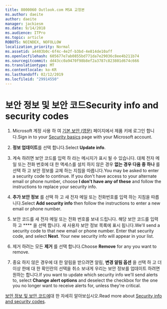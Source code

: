 ```yaml
---
title: 8000060 Outlook.com MSA 교정본
ms.author: daeite
author: daeite
manager: jackiesm
ms.date: 9/14/2018
ms.audience: ITPro
ms.topic: article
ROBOTS: NOINDEX, NOFOLLOW
localization_priority: Normal
ms.assetid: a4403b0c-6f4c-4e2f-b3bd-4e814de10aff
ms.openlocfilehash: 605677e7ab0855bd771da7e29036c8ee4b211b74
ms.sourcegitcommit: dd43cc0a9470f98b8ef2a3787c823801d674c666
ms.translationtype: MT
ms.contentlocale: ko-KR
ms.lasthandoff: 02/12/2019
ms.locfileid: "29914550"
---
```

# <a name="security-info-and-security-codes"></a><span data-ttu-id="d3882-102">보안 정보 및 보안 코드</span><span class="sxs-lookup"><span data-stu-id="d3882-102">Security info and security codes</span></span>

1. <span data-ttu-id="d3882-103">Microsoft 계정 사용 하 여 [기본 보안 (영문)](https://account.microsoft.com/security) 페이지에서 제품 키에 로그인 합니다.</span><span class="sxs-lookup"><span data-stu-id="d3882-103">Sign in to your [Security basics](https://account.microsoft.com/security) page with your Microsoft account.</span></span> 
    
2. <span data-ttu-id="d3882-104">**정보 업데이트**를 선택 합니다.</span><span class="sxs-lookup"><span data-stu-id="d3882-104">Select **Update info**.</span></span> 
    
3. <span data-ttu-id="d3882-p101">계속 하려면 보안 코드를 입력 하 라는 메시지가 표시 될 수 있습니다. 대체 전자 메일 또는 전화 번호에 대 한 액세스를 설치 하지 않은 경우 **없는 경우 다음 중 하나** 를 선택 하 고 보안 정보를 교체 하는 지침을 따릅니다.</span><span class="sxs-lookup"><span data-stu-id="d3882-p101">You may be asked to enter a security code to continue. If you don't have access to your alternate email or phone number, choose **I don't have any of these** and follow the instructions to replace your security info.</span></span> 
    
4. <span data-ttu-id="d3882-107">**추가 보안 정보** 를 선택 하 고 새 전자 메일 또는 전화번호를 입력 하는 지침을 따릅니다.</span><span class="sxs-lookup"><span data-stu-id="d3882-107">Select **Add security info** then follow the instructions to enter a new email or phone number.</span></span> 
    
5. <span data-ttu-id="d3882-p102">보안 코드를 새 전자 메일 또는 전화 번호를 보내 드립니다. 해당 보안 코드를 입력 하 고 \*\*\*\* 을 선택 합니다. 새 사용자 보안 정보 목록에 표시 됩니다.</span><span class="sxs-lookup"><span data-stu-id="d3882-p102">We'll send a security code to that new email or phone number. Enter that security code, and select **Next**. Your new security info will appear in your list.</span></span> 
    
6. <span data-ttu-id="d3882-111">제거 하려는 모든 **제거** 를 선택 합니다.</span><span class="sxs-lookup"><span data-stu-id="d3882-111">Choose **Remove** for any you want to remove.</span></span> 
    
7. <span data-ttu-id="d3882-112">중요 하지 않은 경우에 대 한 알림을 받으려면 알림, **변경 알림 옵션** 을 선택 하 고 더이상 한에 대 한 확인란의 선택을 취소 보내게 우리는 보안 정보를 업데이트 하려면 원하는 합니다.</span><span class="sxs-lookup"><span data-stu-id="d3882-112">If you want to update which security info we'll send alerts to, select **Change alert options** and deselect the checkbox for the one you no longer want to receive alerts for, unless they're critical.</span></span> 
    
<span data-ttu-id="d3882-113">[보안 정보 및 보안 코드에](https://support.microsoft.com/help/12428/)대 한 자세히 알아보십시오.</span><span class="sxs-lookup"><span data-stu-id="d3882-113">Read more about [Security info and security codes](https://support.microsoft.com/help/12428/).</span></span>
  

